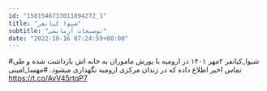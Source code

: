 ```yaml
---
id: "1581546733011894272_1"
title: "شیوا کیانفر"
subtitle: "توضیحات آزمایشی"
date: "2022-10-16 07:24:59+00:00"
---
```

#شیوا_کیانفر ۲مهر ۱۴۰۱ در ارومیه با یورش ماموران به خانه اش بازداشت شده و طی تماس اخیر اطلاع داده که در زندان مرکزی ارومیه نگهداری میشود.
#مهسا_امینی https://t.co/AvV45rtqP7
